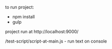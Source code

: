 to run project:
* npm install
* gulp

project run at http://localhost:9000/

/test-script/script-at-main.js - run text on console